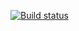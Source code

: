 [![Build status](https://ci.appveyor.com/api/projects/status/43496iw02we25kfl?svg=true)](https://ci.appveyor.com/project/Votgosh/patterns1)
